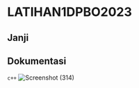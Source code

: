 # LATIHAN1DPBO2023
## Janji

## Dokumentasi
`c++`
![Screenshot (314)](https://user-images.githubusercontent.com/100754802/219062633-2242ac15-de77-45a3-a881-f055476950dd.png)
